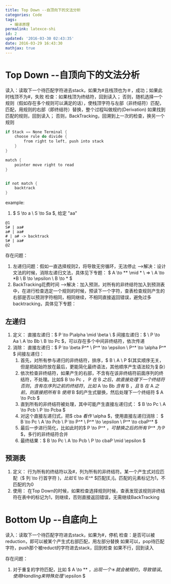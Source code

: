 ```yaml
---
title: Top Down --自顶向下的文法分析
categories: Code
tags:
  - 编译原理
permalink: latexce-shi
id: 2
updated: '2016-03-30 02:43:35'
date: 2016-03-29 16:43:30
mathjax: true
---
```


# Top Down --自顶向下的文法分析

读入：读取下一个待匹配字符进去stack，如果为#且栈顶也为＃，成功；如果此时栈顶不为#，失败
检查：如果栈顶为终结符，回到读入；
否则，随机选择一个规则（假如存在多个规则可以满足的话），使栈顶字符与左部（非终结符）匹配，匹配，用规则的右部（即终结符）替换，整个过程叫做规约(Derivation)
	如果找到匹配的规则，回到读入；
	否则，BackTracking，回溯到上一次的检查，换另一个规则

```swift
if Stack == None Terminal {
	choose rule do divide {
		from right to left, push into stack
	}
}

match {
	pointer move right to read
}


if not match {
	backtrack
}

```


example:

1. $ S \to a \\ S \to Sa $, 给定 "aa"

```text
@1
S# | aa#
a# | aa#
# | a# -> backtrack
S# | aa#
@2
```

存在问题： 

1. 左递归问题：假如一直选择规则2，将导致无穷循环，无法停止     -->解决：设计文法的时候，消除左递归文法，具体见下专题：
$ A \to \*\* \mid \* \\ => \\ A \to \*B \\ B \to \epsilon \\ B \to \* $
2. BackTracking花费时间		-->解决：加入预测，对所有的非终结符加入到预测表中，在进行检查选定一个规则的时候，预读下一个字符，查表检查规则产生的右部是否以预测字符相同，相同继续，不相同直接返回错误，避免过多backtracking，具体见下专题：

## 左递归

1. 定义：
	直接左递归：$ P \to P\alpha \mid \beta \\ $
	间接左递归：$ \\ P \to Aa \\ A \to Bb \\ B \to Pc $，可以存在多个中间非终结符，依次传递
2. 消除：
	直接左递归：$ P \to \beta P^\* \\ P^\* \to \epsilon \\ P^\* \to \alpha P^\* $
	间接左递归：
	1. 首先，对所有参与递归的非终结符，排序，$ B \ A \ P $(其实顺序无关，但是把起始符放在最后，更能简化最终语法，其他顺序产生语法较为复杂）
	2. 依次检查非终结符，如果产生的右部，不含有在该非终结符前面序列的终结符，不处理。比如$ B \to Pc $，$ P $在$ B $之后，故直接处理下一个终结符
		否则，含有在序列之前的终结符，比如$ A \to Bb $含有$ B $，且$ B $在$ A $之前，则直接把所有$ B $使用$ B $的产生式替换，然后处理下一个终结符
	$ A \to Pcb  $
	3. 直到所有的非终结符被处理，其中可能产生直接左递归式：
	$ B \to Pc \\ A \to Pcb \\ P \to Pcba $
	4. 对这个直接左递归式，把$ cba $看作$ \alpha $，使用直接左递归消除：
	$ B \to Pc \\ A \to Pcb \\ P \to P^\* \\ P^\* \to \epsilon \\ P^\* \to cbaP^\* $
	5. 最后一步进行简化，比如此时的$ P \to P^\* $，可替换之后的所有$ P^\* $为$ P $，多行的非终结符合并
	6. 最终结果：$ B \to Pc \\ A \to Pcb \\ P \to cbaP \mid \epsilon $

## 预测表

1. 定义：
	行为所有的终结符以及#，列为所有的非终结符。某一个产生式对应匹配（$ 列 \to 行首字符 $)，比如$ E \to iE^\* $匹配[E,i]。匹配的元素标记为1，不匹配的为0
2. 使用：
	在Top Down的时候，如果检查选择规则时候，查表发现该规则非终结符在表中的标记为1，则继续，否则直接返回错误，无需继续BackTracking


# Bottom Up --自底向上

读入：读取下一个待匹配字符进去stack，如果为#，停机
检查：是否可以被reduction，即可以被某个产生式右部匹配，用左部分替换
如果可以，pop待匹配字符，push那个被reduct的字符进去stack，回到检查
如果不行，回到读入

存在问题：
1. 对于重复的字符匹配，比如 $ A \to \*\* $，出现一个＊就会被规约，导致错误。使用Handling来特殊处理$ \epsilon $